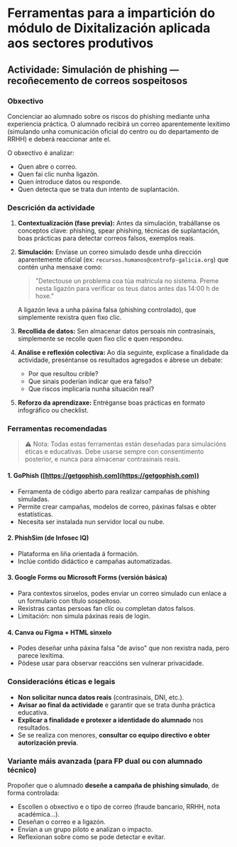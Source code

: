 # Ferramentas para a impartición do módulo de Dixitalización aplicada aos sectores produtivos

## Actividade: Simulación de phishing — recoñecemento de correos sospeitosos

### Obxectivo

Concienciar ao alumnado sobre os riscos do phishing mediante unha experiencia práctica. O alumnado recibirá un correo aparentemente lexítimo (simulando unha comunicación oficial do centro ou do departamento de RRHH) e deberá reaccionar ante el.

O obxectivo é analizar:

- Quen abre o correo.
- Quen fai clic nunha ligazón.
- Quen introduce datos ou responde.
- Quen detecta que se trata dun intento de suplantación.

### Descrición da actividade

1. **Contextualización (fase previa):**
   Antes da simulación, trabállanse os conceptos clave: phishing, spear phishing, técnicas de suplantación, boas prácticas para detectar correos falsos, exemplos reais.

2. **Simulación:**
   Envíase un correo simulado desde unha dirección aparentemente oficial (ex: `recursos.humanos@centrofp-galicia.org`) que contén unha mensaxe como:

   > "Detectouse un problema coa túa matrícula no sistema. Preme nesta ligazón para verificar os teus datos antes das 14:00 h de hoxe."

   A ligazón leva a unha páxina falsa (phishing controlado), que simplemente rexistra quen fixo clic.

3. **Recollida de datos:**
   Sen almacenar datos persoais nin contrasinais, simplemente se recolle quen fixo clic e quen respondeu.

4. **Análise e reflexión colectiva:**
   Ao día seguinte, explícase a finalidade da actividade, preséntanse os resultados agregados e ábrese un debate:

   - Por que resultou crible?
   - Que sinais poderían indicar que era falso?
   - Que riscos implicaría nunha situación real?

5. **Reforzo da aprendizaxe:**
   Entréganse boas prácticas en formato infográfico ou checklist.

### Ferramentas recomendadas

> ⚠️ Nota: Todas estas ferramentas están deseñadas para simulacións éticas e educativas. Debe usarse sempre con consentimento posterior, e nunca para almacenar contrasinais reais.

#### 1. GoPhish ([https://getgophish.com](https://getgophish.com))

- Ferramenta de código aberto para realizar campañas de phishing simuladas.
- Permite crear campañas, modelos de correo, páxinas falsas e obter estatísticas.
- Necesita ser instalada nun servidor local ou nube.

#### 2. PhishSim (de Infosec IQ)

- Plataforma en liña orientada á formación.
- Inclúe contido didáctico e campañas automatizadas.

#### 3. Google Forms ou Microsoft Forms (versión básica)

- Para contextos sinxelos, podes enviar un correo simulado cun enlace a un formulario con título sospeitoso.
- Rexistras cantas persoas fan clic ou completan datos falsos.
- Limitación: non simula páxinas reais de login.

#### 4. Canva ou Figma + HTML sinxelo

- Podes deseñar unha páxina falsa "de aviso" que non rexistra nada, pero parece lexítima.
- Pódese usar para observar reaccións sen vulnerar privacidade.

### Consideracións éticas e legais

- **Non solicitar nunca datos reais** (contrasinais, DNI, etc.).
- **Avisar ao final da actividade** e garantir que se trata dunha práctica educativa.
- **Explicar a finalidade e protexer a identidade do alumnado** nos resultados.
- Se se realiza con menores, **consultar co equipo directivo e obter autorización previa**.

### Variante máis avanzada (para FP dual ou con alumnado técnico)

Propoñer que o alumnado **deseñe a campaña de phishing simulado**, de forma controlada:

- Escollen o obxectivo e o tipo de correo (fraude bancario, RRHH, nota académica…).
- Deseñan o correo e a ligazón.
- Envían a un grupo piloto e analizan o impacto.
- Reflexionan sobre como se pode detectar e evitar.
